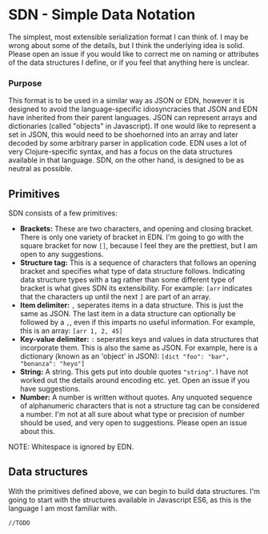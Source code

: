 # SDN - Simple Data Notation
The simplest, most extensible serialization format I can think of. I may be wrong about some of the details, but I think the underlying idea is solid. Please open an issue if you would like to correct me on naming or attributes of the data structures I define, or if you feel that anything here is unclear.

### Purpose
This format is to be used in a similar way as JSON or EDN, however it is designed to avoid the language-specific idiosyncracies that JSON and EDN have inherited from their parent languages. JSON can represent arrays and dictionaries (called "objects" in Javascript). If one would like to represent a set in JSON, this would need to be shoehorned into an array and later decoded by some arbitrary parser in application code. EDN uses a lot of very Clojure-specific syntax, and has a focus on the data structures available in that language. SDN, on the other hand, is designed to be as neutral as possible.

## Primitives
SDN consists of a few primitives:
- **Brackets:** These are two characters, and opening and closing bracket. There is only one variety of bracket in EDN. I'm going to go with the square bracket for now `[]`, because I feel they are the prettiest, but I am open to any suggestions.
- **Structure tag:** This is a sequence of characters that follows an opening bracket and specifies what type of data structure follows. Indicating data structure types with a tag rather than some different type of bracket is what gives SDN its extensibility. For example: `[arr` indicates that the characters up until the next `]` are part of an array.
- **Item delimiter:** `,` seperates items in a data structure. This is just the same as JSON. The last item in a data structure can optionally be followed by a `,`, even if this imparts no useful information. For example, this is an array: `[arr 1, 2, 45]`
- **Key-value delimiter:** `:` seperates keys and values in data structures that incorporate them. This is also the same as JSON. For example, here is a dictionary (known as an 'object' in JSON): `[dict "foo": "bar", "bonanza": "heyo"]`
- **String:** A string. This gets put into double quotes `"string"`. I have not worked out the details around encoding etc. yet. Open an issue if you have suggestions.
- **Number:** A number is written without quotes. Any unquoted sequence of alphanumeric characters that is not a structure tag can be considered a number. I'm not at all sure about what type or precision of number should be used, and very open to suggestions. Please open an issue about this.

NOTE: Whitespace is ignored by EDN.

## Data structures
With the primitives defined above, we can begin to build data structures. I'm going to start with the structures available in Javascript ES6, as this is the language I am most familiar with.

`//TODO`
